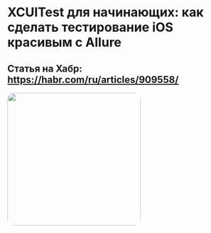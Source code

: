# XCUITest для начинающих: как сделать тестирование iOS красивым с Allure

## Статья на Хабр: https://habr.com/ru/articles/909558/

<img src="https://github.com/user-attachments/assets/38428c19-09ad-4c18-84a2-770e55885ad3" 
       width="300" style="border-radius: 15px;">
